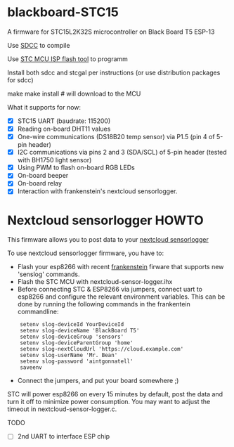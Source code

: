 # blackboard-STC15

A firmware for STC15L2K32S microcontroller on Black Board T5 ESP-13

Use [SDCC](http://sdcc.sourceforge.net/) to compile

Use [STC MCU ISP flash tool](https://github.com/grigorig/stcgal) to programm

Install both sdcc and stcgal per instructions (or use distribution packages for sdcc)

make
make install # will download to the MCU


What it supports for now:
* [x] STC15 UART (baudrate: 115200)
* [x] Reading on-board DHT11 values
* [x] One-wire communications (DS18B20 temp sensor) via P1.5 (pin 4 of 5-pin header)
* [x] I2C communications via pins 2 and 3 (SDA/SCL) of 5-pin header (tested with BH1750 light sensor)
* [x] Using PWM to flash on-board RGB LEDs
* [x] On-board beeper
* [x] On-board relay
* [x] Interaction with frankenstein's nextcloud sensorlogger.

# Nextcloud sensorlogger HOWTO

This firmware allows you to post data to your [nextcloud sensorlogger](https://github.com/alexstocker/sensorlogger/)

To use nextcloud sensorlogger firmware, you have to:
- Flash your esp8266 with recent [frankenstein](https://github.com/nekromant/esp8266-frankenstein) firware that supports new 'senslog' commands. 
- Flash the STC MCU with nextcloud-sensor-logger.ihx
- Before connecting STC & ESP8266 via jumpers, connect uart to esp8266 and configure the relevant environment variables. This can be done by running the following commands in the frankentein commandline: 

```
    setenv slog-deviceId YourDeviceId
    setenv slog-deviceName 'BlackBoard T5'
    setenv slog-deviceGroup 'sensors'
    setenv slog-deviceParentGroup 'home'
    setenv slog-nextCloudUrl 'https://cloud.example.com'
    setenv slog-userName 'Mr. Bean'
    setenv slog-password 'aintgonnatell'
    saveenv
```
- Connect the jumpers, and put your board somewhere ;)

STC will power esp8266 on every 15 minutes by default, post the data and turn it off to minimize power consumption. You may want to adjust the timeout in nextcloud-sensor-logger.c. 


TODO
* [ ] 2nd UART to interface ESP chip
